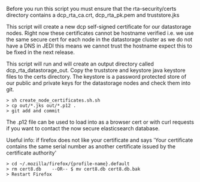 Before you run this script you must ensure that the rta-security/certs 
directory contains a dcp_rta_ca.crt, dcp_rta_pk.pem and truststore.jks 

This script will create a new dcp self-signed certificate for our datastorage
nodes. Right now these certificates cannot be hostname verified i.e. we 
use the same secure cert for each node in the datastorage cluster as 
we do not have a DNS in JEDI this means we cannot trust the hostname
expect this to be fixed in the next release.

This script will run and will create an output directory called 
dcp_rta_datastorage_out. Copy the truststore and keystore java keystore 
files to the certs directory. The keystore is a password protected 
store of our public and private keys for the datastorage nodes and 
check them into git.

    > sh create_node_certificates.sh.sh
    > cp out/*.jks out/*.p12 .
    > git add and commit

The .p12 file can be used to load into as a browser cert or with curl requests if
you want to contact the now secure elasticsearch database.

Useful info: if firefox does not like your certificate and says 
'Your certificate contains the same serial number as another certificate issued by the certificate authority' 

    > cd ~/.mozilla/firefox/{profile-name}.default
    > rm cert8.db    --OR-- $ mv cert8.db cert8.db.bak
    > Restart Firefox


    

